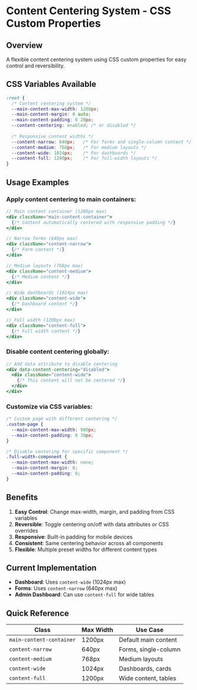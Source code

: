 # Content Centering System - CSS Custom Properties

## Overview
A flexible content centering system using CSS custom properties for easy control and reversibility.

## CSS Variables Available

```css
:root {
  /* Content centering system */
  --main-content-max-width: 1200px;
  --main-content-margin: 0 auto;
  --main-content-padding: 0 20px;
  --content-centering: enabled; /* or disabled */
  
  /* Responsive content widths */
  --content-narrow: 640px;   /* For forms and single-column content */
  --content-medium: 768px;   /* For medium layouts */
  --content-wide: 1024px;    /* For dashboards */
  --content-full: 1200px;    /* For full-width layouts */
}
```

## Usage Examples

### Apply content centering to main containers:

```jsx
// Main content container (1200px max)
<div className="main-content-container">
  {/* Content automatically centered with responsive padding */}
</div>

// Narrow forms (640px max)
<div className="content-narrow">
  {/* Form content */}
</div>

// Medium layouts (768px max)
<div className="content-medium">
  {/* Medium content */}
</div>

// Wide dashboards (1024px max)
<div className="content-wide">
  {/* Dashboard content */}
</div>

// Full width (1200px max)
<div className="content-full">
  {/* Full width content */}
</div>
```

### Disable content centering globally:

```jsx
// Add data attribute to disable centering
<div data-content-centering="disabled">
  <div className="content-wide">
    {/* This content will not be centered */}
  </div>
</div>
```

### Customize via CSS variables:

```css
/* Custom page with different centering */
.custom-page {
  --main-content-max-width: 900px;
  --main-content-padding: 0 30px;
}

/* Disable centering for specific component */
.full-width-component {
  --main-content-max-width: none;
  --main-content-margin: 0;
  --main-content-padding: 0;
}
```

## Benefits

1. **Easy Control**: Change max-width, margin, and padding from CSS variables
2. **Reversible**: Toggle centering on/off with data attributes or CSS overrides
3. **Responsive**: Built-in padding for mobile devices
4. **Consistent**: Same centering behavior across all components
5. **Flexible**: Multiple preset widths for different content types

## Current Implementation

- **Dashboard**: Uses `content-wide` (1024px max)
- **Forms**: Uses `content-narrow` (640px max)
- **Admin Dashboard**: Can use `content-full` for wide tables

## Quick Reference

| Class | Max Width | Use Case |
|-------|-----------|----------|
| `main-content-container` | 1200px | Default main content |
| `content-narrow` | 640px | Forms, single-column |
| `content-medium` | 768px | Medium layouts |
| `content-wide` | 1024px | Dashboards, cards |
| `content-full` | 1200px | Wide content, tables |